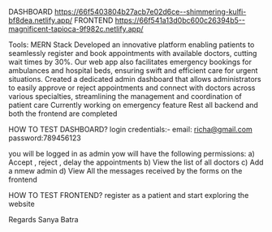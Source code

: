 DASHBOARD https://66f5403804b27acb7e02d6ce--shimmering-kulfi-bf8dea.netlify.app/
FRONTEND https://66f541a13d0bc600c26394b5--magnificent-tapioca-9f982c.netlify.app/


 Tools: MERN Stack
 Developed an innovative platform enabling patients to seamlessly register and book
appointments with available doctors, cutting wait times by 30%. Our web app also
facilitates emergency bookings for ambulances and hospital beds, ensuring swift and
efficient care for urgent situations.
Created a dedicated admin dashboard that allows administrators to easily approve or
reject appointments and connect with doctors across various specialties, streamlining the
management and coordination of patient care
Currently working on emergency feature Rest all backend and both the frontend are completed


HOW TO TEST DASHBOARD?
login credentials:-
email: richa@gmail.com
password:789456123

you will be logged in as admin
yow will have the following permissions:
a) Accept , reject , delay the appointments
b) View the list of all doctors
c) Add a nmew admin
d) View All the messages received by the forms on the frontend


HOW TO TEST FRONTEND?
register as a patient and start exploring the website

Regards
Sanya Batra



